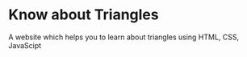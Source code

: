 # Know about Triangles
 A website which helps you to learn about triangles using HTML, CSS, JavaScipt
